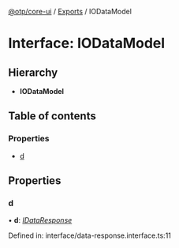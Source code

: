 [@otp/core-ui](../README.md) / [Exports](../modules.md) / IODataModel

# Interface: IODataModel

## Hierarchy

* **IODataModel**

## Table of contents

### Properties

- [d](iodatamodel.md#d)

## Properties

### d

• **d**: [*IDataResponse*](idataresponse.md)

Defined in: interface/data-response.interface.ts:11
